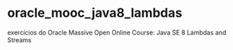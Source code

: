 # oracle_mooc_java8_lambdas
exercícios do Oracle Massive Open Online Course: Java SE 8 Lambdas and Streams
